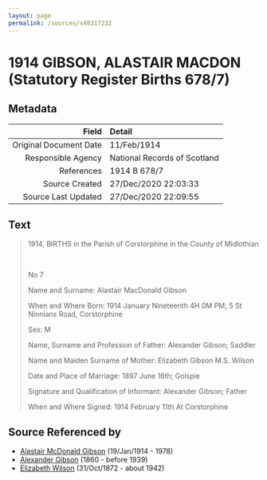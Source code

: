 ```yaml
---
layout: page
permalink: /sources/s48317232
---
```


# 1914 GIBSON, ALASTAIR MACDON (Statutory Register Births 678/7)

## Metadata

Field | Detail
---:|:---
Original Document Date | 11/Feb/1914
Responsible Agency | National Records of Scotland
References | 1914 B 678/7
Source Created | 27/Dec/2020 22:03:33
Source Last Updated | 27/Dec/2020 22:09:55

## Text

> 1914, BIRTHS in the Parish of Corstorphine in the County of Midlothian
>
> <br/>
>
> No 7
>
> Name and Surname: Alastair MacDonald Gibson
>
> When and Where Born: 1914 January Nineteenth 4H 0M PM; 5 St Ninnians Road, Corstorphine
>
> Sex: M
>
> Name, Surname and Profession of Father: Alexander Gibson; Saddler
>
> Name and Maiden Surname of Mother: Elizabeth Gibson M.S. Wilson
>
> Date and Place of Marriage: 1897 June 16th; Golspie
>
> Signature and Qualification of Informant: Alexander Gibson; Father
>
> When and Where Signed: 1914 February 11th At Corstorphine
>

## Source Referenced by

* [Alastair McDonald Gibson](../people/@3963708@-alastair-mcdonald-gibson-b1914-1-19-d1978.md) (19/Jan/1914 - 1978)
* [Alexander Gibson](../people/@21968540@-alexander-gibson-b1860-d1939.md) (1860 - before 1939)
* [Elizabeth Wilson](../people/@71295041@-elizabeth-wilson-b1872-10-31-d1942.md) (31/Oct/1872 - about 1942)
